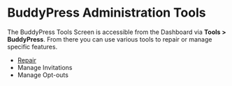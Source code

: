 # BuddyPress Administration Tools

The BuddyPress Tools Screen is accessible from the Dashboard via **Tools > BuddyPress**. From there you can use various tools to repair or manage specific features.

- [Repair](./repair.md)
- Manage Invitations
- Manage Opt-outs
